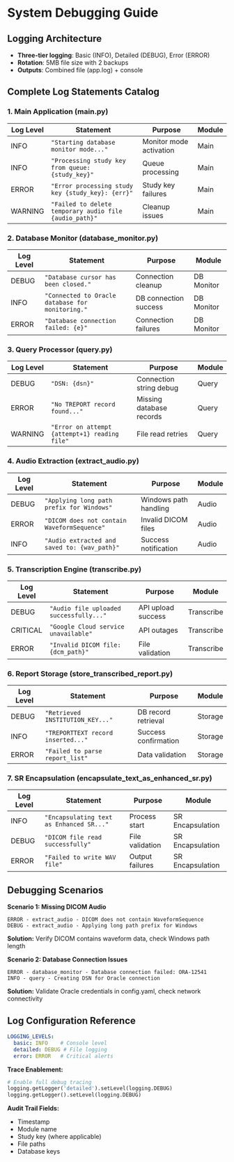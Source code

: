 
# System Debugging Guide

## Logging Architecture
- **Three-tier logging**: Basic (INFO), Detailed (DEBUG), Error (ERROR)
- **Rotation**: 5MB file size with 2 backups
- **Outputs**: Combined file (app.log) + console

## Complete Log Statements Catalog

### 1. Main Application (main.py)
<mcsymbol name="main" filename="main.py" path="e:\SRwithenhancedSOP\main.py" startline="1" type="function"></mcsymbol>

| Log Level | Statement | Purpose | Module |
|-----------|-----------|---------|--------|
| INFO | `"Starting database monitor mode..."` | Monitor mode activation | Main |
| INFO | `"Processing study key from queue: {study_key}"` | Queue processing | Main |
| ERROR | `"Error processing study key {study_key}: {err}"` | Study key failures | Main |
| WARNING | `"Failed to delete temporary audio file {audio_path}"` | Cleanup issues | Main |

### 2. Database Monitor (database_monitor.py)
<mcsymbol name="DatabaseMonitor" filename="database_monitor.py" path="e:\SRwithenhancedSOP\modules\database_monitor.py" startline="10" type="class"></mcsymbol>

| Log Level | Statement | Purpose | Module |
|-----------|-----------|---------|--------|
| DEBUG | `"Database cursor has been closed."` | Connection cleanup | DB Monitor |
| INFO | `"Connected to Oracle database for monitoring."` | DB connection success | DB Monitor |
| ERROR | `"Database connection failed: {e}"` | Connection failures | DB Monitor |

### 3. Query Processor (query.py)
<mcsymbol name="process_study_key" filename="query.py" path="e:\SRwithenhancedSOP\modules\query.py" startline="10" type="function"></mcsymbol>

| Log Level | Statement | Purpose | Module |
|-----------|-----------|---------|--------|
| DEBUG | `"DSN: {dsn}"` | Connection string debug | Query |
| ERROR | `"No TREPORT record found..."` | Missing database records | Query |
| WARNING | `"Error on attempt {attempt+1} reading file"` | File read retries | Query |

### 4. Audio Extraction (extract_audio.py)
<mcsymbol name="ExtractAudio.extract_audio" filename="extract_audio.py" path="e:\SRwithenhancedSOP\modules\extract_audio.py" startline="12" type="function"></mcsymbol>

| Log Level | Statement | Purpose | Module |
|-----------|-----------|---------|--------|
| DEBUG | `"Applying long path prefix for Windows"` | Windows path handling | Audio |
| ERROR | `"DICOM does not contain WaveformSequence"` | Invalid DICOM files | Audio |
| INFO | `"Audio extracted and saved to: {wav_path}"` | Success notification | Audio |

### 5. Transcription Engine (transcribe.py)
<mcsymbol name="Transcribe.transcribe" filename="transcribe.py" path="e:\SRwithenhancedSOP\modules\transcribe.py" startline="18" type="function"></mcsymbol>

| Log Level | Statement | Purpose | Module |
|-----------|-----------|---------|--------|
| DEBUG | `"Audio file uploaded successfully..."` | API upload success | Transcribe |
| CRITICAL | `"Google Cloud service unavailable"` | API outages | Transcribe |
| ERROR | `"Invalid DICOM file: {dcm_path}"` | File validation | Transcribe |

### 6. Report Storage (store_transcribed_report.py)
<mcsymbol name="StoreTranscribedReport.store_transcribed_report" filename="store_transcribed_report.py" path="e:\SRwithenhancedSOP\modules\store_transcribed_report.py" startline="12" type="function"></mcsymbol>

| Log Level | Statement | Purpose | Module |
|-----------|-----------|---------|--------|
| DEBUG | `"Retrieved INSTITUTION_KEY..."` | DB record retrieval | Storage |
| INFO | `"TREPORTTEXT record inserted..."` | Success confirmation | Storage |
| ERROR | `"Failed to parse report_list"` | Data validation | Storage |

### 7. SR Encapsulation (encapsulate_text_as_enhanced_sr.py)
<mcsymbol name="EncapsulateTextAsEnhancedSR.encapsulate_text_as_enhanced_sr" filename="encapsulate_text_as_enhanced_sr.py" path="e:\SRwithenhancedSOP\modules\encapsulate_text_as_enhanced_sr.py" startline="12" type="function"></mcsymbol>

| Log Level | Statement | Purpose | Module |
|-----------|-----------|---------|--------|
| INFO | `"Encapsulating text as Enhanced SR..."` | Process start | SR Encapsulation |
| DEBUG | `"DICOM file read successfully"` | File validation | SR Encapsulation |
| ERROR | `"Failed to write WAV file"` | Output failures | SR Encapsulation |

## Debugging Scenarios

**Scenario 1: Missing DICOM Audio**
```log
ERROR - extract_audio - DICOM does not contain WaveformSequence
DEBUG - extract_audio - Applying long path prefix for Windows
```
**Solution:** Verify DICOM contains waveform data, check Windows path length

**Scenario 2: Database Connection Issues**
```log
ERROR - database_monitor - Database connection failed: ORA-12541
INFO - query - Creating DSN for Oracle connection
```
**Solution:** Validate Oracle credentials in config.yaml, check network connectivity

## Log Configuration Reference
```yaml
LOGGING_LEVELS:
  basic: INFO    # Console level
  detailed: DEBUG # File logging
  error: ERROR   # Critical alerts
```

**Trace Enablement:** 
```python
# Enable full debug tracing
logging.getLogger('detailed').setLevel(logging.DEBUG)
logging.getLogger().setLevel(logging.DEBUG)
```

**Audit Trail Fields:**
- Timestamp
- Module name
- Study key (where applicable)
- File paths
- Database keys